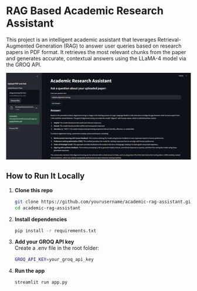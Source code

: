 #  RAG Based Academic Research Assistant

This project is an intelligent academic assistant that leverages Retrieval-Augmented Generation (RAG) to answer user queries based on research papers in PDF format. It retrieves the most relevant chunks from the paper and generates accurate, contextual answers using the LLaMA-4 model via the GROQ API.

![Academic Research Assistant](screenshots/picture.png)

##  How to Run It Locally

1. **Clone this repo**  
   ```bash
   git clone https://github.com/yourusername/academic-rag-assistant.git
   cd academic-rag-assistant
2. **Install dependencies**
    ```bash
    pip install -r requirements.txt
3. **Add your GROQ API key**  
Create a .env file in the root folder:
    ```bash
    GROQ_API_KEY=your_groq_api_key
4. **Run the app**
    ```bash
    streamlit run app.py